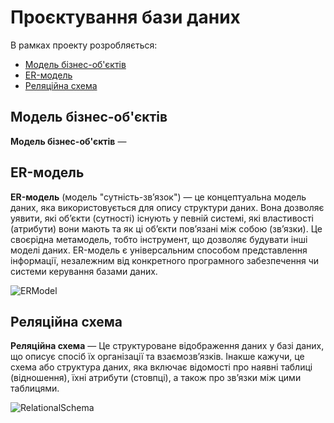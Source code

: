 # Проєктування бази даних

В рамках проекту розробляється: 
- [Модель бізнес-об'єктів](#BusinessModel)
- [ER-модель](#ERModel)
- [Реляційна схема](#RelationalSchema)



<span id="BusinessModel"></span>
## Модель бізнес-об'єктів
**Модель бізнес-об'єктів** —


<span id="ERModel"></span>
## ER-модель
**ER-модель** (модель "сутність-зв’язок") — це концептуальна модель даних, яка використовується для опису структури даних. Вона дозволяє уявити, які об’єкти (сутності) існують у певній системі, які властивості (атрибути) вони мають та як ці об’єкти пов’язані між собою (зв’язки). Це своєрідна метамодель, тобто інструмент, що дозволяє будувати інші моделі даних. ER-модель є універсальним способом представлення інформації, незалежним від конкретного програмного забезпечення чи системи керування базами даних.

![ERModel](//www.plantuml.com/plantuml/png/dP91Qpen4CNF_toAiF-RLT2Jq9EsUcjxa1LwAzFDk8Hc4qbc4Idzxet3riqsb0Kz1FczUNcpara50azjOuGGQ4dJMUu3Uld_VQcMkFmKClxkj9BtycN__B3TIIO7xGDPQ33oSljQCZn222VdLSeCv7NOW3Q38bThcmBnTUrcvmoETPC6zCvrLM48Ozuse7_Bg8-fELL0CAHzsYPgOraL4DREdzCxM50OAg-FfDrW3EvaVpNtZtdb4GZLcgAmMPTRXkrHvR1obj1IUkd1-GPwykVuIgXlc_jZzvMtkP-q_HXpPk_0bA3E7eTtkPXFvQIOcLcnc2wAdxqGl5cTvWUQw4gYMCnK9_432pxP9FiRkMV1vmMmC9dAUS53P0yBdCE1_P34zLzKOYVjfMAH5eWLMjKsvXi0)


<span id="RelationalSchema"></span>
## Реляційна схема
**Реляційна схема** — Це структуроване відображення даних у базі даних, що описує спосіб їх організації та взаємозв’язків. Інакше кажучи, це схема або структура даних, яка включає відомості про наявні таблиці (відношення), їхні атрибути (стовпці), а також про зв’язки між цими таблицями.

![RelationalSchema](https://github.com/maxim23417366/DB_Labs/blob/main/guidelines/media/opendatareletiontable.jpg)
